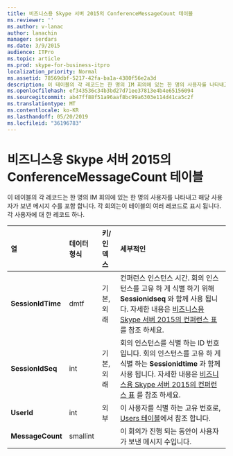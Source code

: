```yaml
---
title: 비즈니스용 Skype 서버 2015의 ConferenceMessageCount 테이블
ms.reviewer: ''
ms.author: v-lanac
author: lanachin
manager: serdars
ms.date: 3/9/2015
audience: ITPro
ms.topic: article
ms.prod: skype-for-business-itpro
localization_priority: Normal
ms.assetid: 78569dbf-5217-42fa-ba1a-4380f56e2a3d
description: 이 테이블의 각 레코드는 한 명의 IM 회의에 있는 한 명의 사용자를 나타내고 해당 사용자가 보낸 메시지 수를 포함 합니다. 각 회의는이 테이블의 여러 레코드로 표시 됩니다. 각 사용자에 대 한 레코드 하나.
ms.openlocfilehash: ef343536c34b3bd27d71ee37813e4b4e65156094
ms.sourcegitcommit: ab47ff88f51a96aaf8bc99a6303e114d41ca5c2f
ms.translationtype: MT
ms.contentlocale: ko-KR
ms.lasthandoff: 05/20/2019
ms.locfileid: "36196783"
---
```

# <a name="conferencemessagecount-table-in-skype-for-business-server-2015"></a>비즈니스용 Skype 서버 2015의 ConferenceMessageCount 테이블
 
이 테이블의 각 레코드는 한 명의 IM 회의에 있는 한 명의 사용자를 나타내고 해당 사용자가 보낸 메시지 수를 포함 합니다. 각 회의는이 테이블의 여러 레코드로 표시 됩니다. 각 사용자에 대 한 레코드 하나.
  
|**열**|**데이터 형식**|**키/인덱스**|**세부적인**|
|:-----|:-----|:-----|:-----|
|**SessionIdTime** <br/> |dmtf  <br/> |기본, 외래  <br/> |컨퍼런스 인스턴스 시간. 회의 인스턴스를 고유 하 게 식별 하기 위해 **Sessionidseq** 와 함께 사용 됩니다. 자세한 내용은 [비즈니스용 Skype 서버 2015의 컨퍼런스 표](conferences.md) 를 참조 하세요. <br/> |
|**SessionIdSeq** <br/> |int  <br/> |기본, 외래  <br/> |회의 인스턴스를 식별 하는 ID 번호입니다. 회의 인스턴스를 고유 하 게 식별 하는 **Sessionidtime** 과 함께 사용 됩니다. 자세한 내용은 [비즈니스용 Skype 서버 2015의 컨퍼런스 표](conferences.md) 를 참조 하세요. <br/> |
|**UserId** <br/> |int  <br/> |외부  <br/> |이 사용자를 식별 하는 고유 번호로, [Users 테이블](users.md)에서 참조 합니다.  <br/> |
|**MessageCount** <br/> |smallint  <br/> | <br/> |이 회의가 진행 되는 동안이 사용자가 보낸 메시지 수입니다.  <br/> |
   

